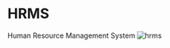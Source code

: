 # HRMS
Human Resource Management System
![hrms](https://user-images.githubusercontent.com/70946655/118240490-bf795180-b4a3-11eb-81d2-54bea83c67d8.jpg)
